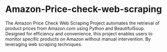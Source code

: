 # Amazon-Price-check-web-scraping
The Amazon Price Check Web Scraping Project automates the retrieval of product prices from Amazon.com using Python and BeautifulSoup. Designed for efficiency and convenience, this project enables users to monitor specific products on Amazon without manual intervention. By leveraging web scraping techniques.
